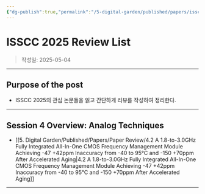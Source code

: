 ```yaml
---
{"dg-publish":true,"permalink":"/5-digital-garden/published/papers/isscc-2025-review-list/","created":"2025-05-04T14:15:17.018+09:00"}
---
```



# ISSCC 2025 Review List

> 작성일: 2025-05-04

----
## Purpose of the post
- ISSCC 2025의 관심 논문들을 읽고 간단하게 리뷰를 작성하여 정리한다.



--------------
## Session 4 Overview: Analog Techniques
- [[5. Digital Garden/Published/Papers/Paper Review/4.2 A 1.8-to-3.0GHz Fully Integrated All-In-One CMOS Frequency Management Module Achieving -47 +42ppm Inaccuracy from -40 to 95°C and -150 +70ppm After Accelerated Aging\|4.2 A 1.8-to-3.0GHz Fully Integrated All-In-One CMOS Frequency Management Module Achieving -47 +42ppm Inaccuracy from -40 to 95°C and -150 +70ppm After Accelerated Aging]]



------------